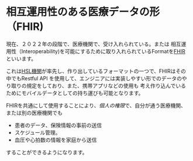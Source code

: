 # 相互運用性のある医療データの形（FHIR)

現在、２０２２年の段階で、医療機関で、受け入れられている。または
相互運用性（Interoperability)を可能にするために取り入れられているFormatを[FHIR](https://www.hl7.org/implement/standards/product_brief.cfm?product_id=491)
といいます。

これは[HSL機関](https://www.hl7.org/)が率先し、作り出しているフォーマットの一つで、FHIRはその中でもRestful API
を使用して、エンジニアには実装しやすい形でのデータのやり取りの規定をしており、また、携帯アプリなどの使用も
考え作り込んでいるためにモバイルデータとしての持ち運びも可能となります。

FHIRを共通にして使用することにより、*個人の権限*で、自分が通う医療機関、または別の医療機関でも

- 患者のデータ、保険情報の事前の送信
- スケジュール管理。
- 血圧や心拍数の情報を家庭から送信

することができるようになります。





